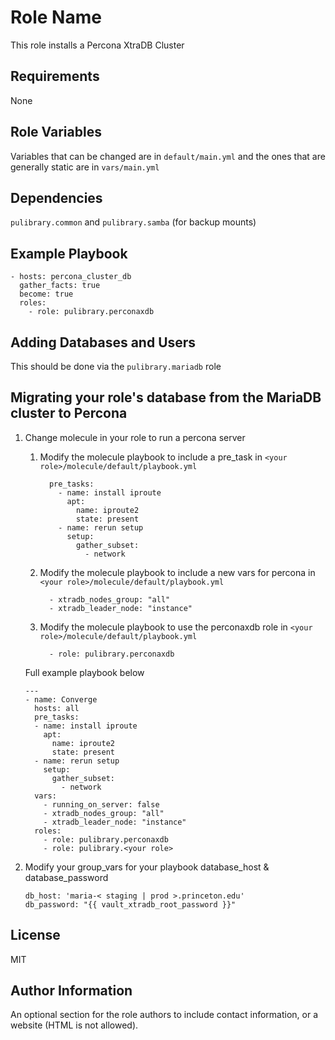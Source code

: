 Role Name
=========

This role installs a Percona XtraDB Cluster

Requirements
------------

None

Role Variables
--------------

Variables that can be changed are in `default/main.yml` and the ones that are
generally static are in `vars/main.yml`

Dependencies
------------

`pulibrary.common` and `pulibrary.samba` (for backup mounts)

Example Playbook
----------------

```
- hosts: percona_cluster_db
  gather_facts: true
  become: true
  roles:
    - role: pulibrary.perconaxdb      

```

Adding Databases and Users
------------

This should be done via the `pulibrary.mariadb` role

Migrating your role's database from the MariaDB cluster to Percona
------------

1. Change molecule in your role to run a percona server

   1. Modify the molecule playbook to include a pre_task in `<your role>/molecule/default/playbook.yml`

      ```
        pre_tasks:
          - name: install iproute
            apt:
              name: iproute2
              state: present
          - name: rerun setup
            setup:
              gather_subset:
                - network
      ```
    
    1. Modify the molecule playbook to include a new vars for percona in `<your role>/molecule/default/playbook.yml`
       ```
         - xtradb_nodes_group: "all"
         - xtradb_leader_node: "instance"
       ```

    1. Modify the molecule playbook to use the perconaxdb role in `<your role>/molecule/default/playbook.yml`
       ```
         - role: pulibrary.perconaxdb        
       ```

    Full example playbook below
    ```
    ---
    - name: Converge
      hosts: all
      pre_tasks:
      - name: install iproute
        apt:
          name: iproute2
          state: present
      - name: rerun setup
        setup:
          gather_subset:
            - network
      vars:
        - running_on_server: false
        - xtradb_nodes_group: "all"
        - xtradb_leader_node: "instance"
      roles:
        - role: pulibrary.perconaxdb
        - role: pulibrary.<your role>
    ```

  1. Modify your group_vars for your playbook database_host & database_password

      ```
      db_host: 'maria-< staging | prod >.princeton.edu'
      db_password: "{{ vault_xtradb_root_password }}"
      ```

License
-------

MIT

Author Information
------------------

An optional section for the role authors to include contact information, or a
website (HTML is not allowed).
